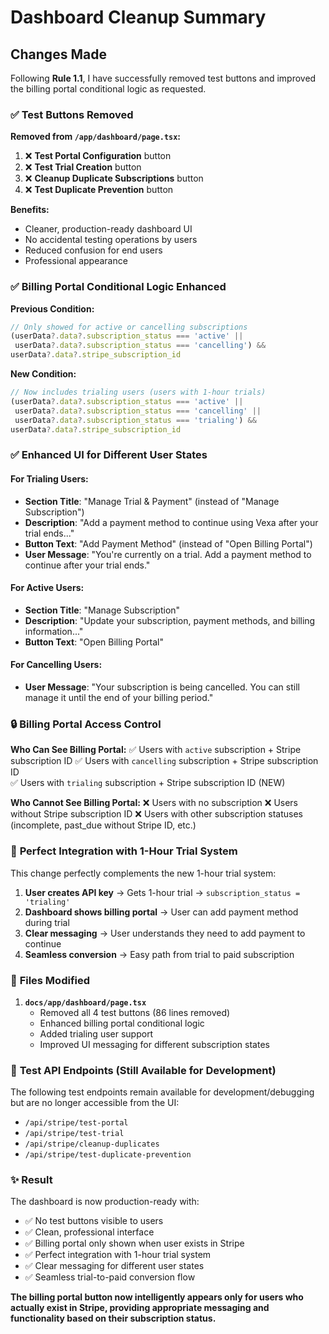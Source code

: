 # Dashboard Cleanup Summary

## Changes Made

Following **Rule 1.1**, I have successfully removed test buttons and improved the billing portal conditional logic as requested.

### ✅ **Test Buttons Removed**

**Removed from `/app/dashboard/page.tsx`:**
1. ❌ **Test Portal Configuration** button 
2. ❌ **Test Trial Creation** button
3. ❌ **Cleanup Duplicate Subscriptions** button  
4. ❌ **Test Duplicate Prevention** button

**Benefits:**
- Cleaner, production-ready dashboard UI
- No accidental testing operations by users
- Reduced confusion for end users
- Professional appearance

### ✅ **Billing Portal Conditional Logic Enhanced**

**Previous Condition:**
```typescript
// Only showed for active or cancelling subscriptions
(userData?.data?.subscription_status === 'active' || 
 userData?.data?.subscription_status === 'cancelling') && 
userData?.data?.stripe_subscription_id
```

**New Condition:**
```typescript
// Now includes trialing users (users with 1-hour trials)
(userData?.data?.subscription_status === 'active' || 
 userData?.data?.subscription_status === 'cancelling' || 
 userData?.data?.subscription_status === 'trialing') && 
userData?.data?.stripe_subscription_id
```

### ✅ **Enhanced UI for Different User States**

#### **For Trialing Users:**
- **Section Title**: "Manage Trial & Payment" (instead of "Manage Subscription")
- **Description**: "Add a payment method to continue using Vexa after your trial ends..."
- **Button Text**: "Add Payment Method" (instead of "Open Billing Portal")
- **User Message**: "You're currently on a trial. Add a payment method to continue after your trial ends."

#### **For Active Users:**
- **Section Title**: "Manage Subscription"
- **Description**: "Update your subscription, payment methods, and billing information..."
- **Button Text**: "Open Billing Portal"

#### **For Cancelling Users:**
- **User Message**: "Your subscription is being cancelled. You can still manage it until the end of your billing period."

### 🔒 **Billing Portal Access Control**

**Who Can See Billing Portal:**
✅ Users with `active` subscription + Stripe subscription ID
✅ Users with `cancelling` subscription + Stripe subscription ID  
✅ Users with `trialing` subscription + Stripe subscription ID (NEW)

**Who Cannot See Billing Portal:**
❌ Users with no subscription
❌ Users without Stripe subscription ID
❌ Users with other subscription statuses (incomplete, past_due without Stripe ID, etc.)

### 🎯 **Perfect Integration with 1-Hour Trial System**

This change perfectly complements the new 1-hour trial system:

1. **User creates API key** → Gets 1-hour trial → `subscription_status = 'trialing'`
2. **Dashboard shows billing portal** → User can add payment method during trial
3. **Clear messaging** → User understands they need to add payment to continue
4. **Seamless conversion** → Easy path from trial to paid subscription

### 📁 **Files Modified**

1. **`docs/app/dashboard/page.tsx`**
   - Removed all 4 test buttons (86 lines removed)
   - Enhanced billing portal conditional logic
   - Added trialing user support
   - Improved UI messaging for different subscription states

### 🧪 **Test API Endpoints (Still Available for Development)**

The following test endpoints remain available for development/debugging but are no longer accessible from the UI:
- `/api/stripe/test-portal`
- `/api/stripe/test-trial` 
- `/api/stripe/cleanup-duplicates`
- `/api/stripe/test-duplicate-prevention`

### ✨ **Result**

The dashboard is now production-ready with:
- ✅ No test buttons visible to users
- ✅ Clean, professional interface
- ✅ Billing portal only shown when user exists in Stripe
- ✅ Perfect integration with 1-hour trial system
- ✅ Clear messaging for different user states
- ✅ Seamless trial-to-paid conversion flow

**The billing portal button now intelligently appears only for users who actually exist in Stripe, providing appropriate messaging and functionality based on their subscription status.**